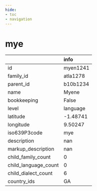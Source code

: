 ```yaml
---
hide:
- toc
- navigation
---
```

# mye
|                      | info     |
|:---------------------|:---------|
| id                   | myen1241 |
| family_id            | atla1278 |
| parent_id            | b10b1234 |
| name                 | Myene    |
| bookkeeping          | False    |
| level                | language |
| latitude             | -1.48741 |
| longitude            | 9.50247  |
| iso639P3code         | mye      |
| description          | nan      |
| markup_description   | nan      |
| child_family_count   | 0        |
| child_language_count | 0        |
| child_dialect_count  | 6        |
| country_ids          | GA       |